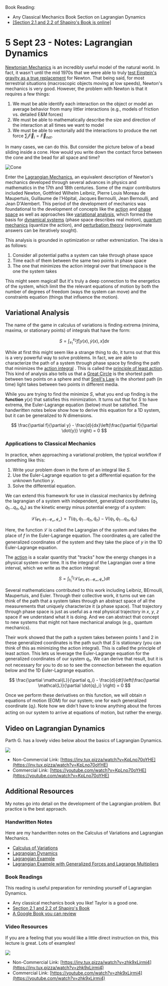 Book Reading: 
- Any Classical Mechanics Book Section on Lagrangian Dynamics
- [[Section 2.1 and 2.2 of Shapiro's Book is online]](https://www.physics.rutgers.edu/~shapiro/507/book.pdf)

# 5 Sept 23 - Notes: Lagrangian Dynamics

[Newtonian Mechanics](https://en.wikipedia.org/wiki/Newton%27s_laws_of_motion) is an incredibly useful model of the natural world. In fact, it wasn't until the mid 1970s that we were able to truly [test Einstein's gravity as a true replacement](https://en.wikipedia.org/wiki/Tests_of_general_relativity) for Newton. That being said, for most terrestrial situations (macroscopic objects moving at low speeds), Newton's mechanics is very good. However, the problem with Newton is that it requires a few things:

1. We must be able identify each interaction on the object or model an average behavior from many littler interactions (e.g., models of friction vs. detailed E&M forces)
2. We must be able to mathematically describe the size and direction of the interaction at all times we want to model
3. We must be able to vectorially add the interactions to produce the net force $\sum_i \vec{F}_i = \vec{F}_{net}$.

In many cases, we can do this. But consider the picture below of a bead sliding inside a cone. How would you write down the contact force between the cone and the bead for all space and time?

![Cone](../images/notes-lagrangian-dynamics_cylindrical_cone_mass.jpg)



Enter the [Lagrangian Mechanics](https://en.wikipedia.org/wiki/Lagrangian_mechanics), an equivalent description of Newton's mechanics developed through several advances in physics and mathematics in the 17th and 18th centuries. Some of the major contributors included Newton, Gottfried Wilhelm Leibniz, Pierre Louis Moreau de Maupertuis, Guillaume de l'Hôpital, Jacques Bernoulli, Jean Bernoulli, and Jean D'Alembert. This period of the development of mechanics was foundational to the development of concepts like the [action](https://en.wikipedia.org/wiki/Action_(physics)) and [phase space](https://en.wikipedia.org/wiki/Phase_space) as well as approaches like [variational analysis](https://en.wikipedia.org/wiki/Calculus_of_variations), which formed the basis for [dynamical systems](https://en.wikipedia.org/wiki/Dynamical_system) (phase space describes real motion), [quantum mechanics](https://en.wikipedia.org/wiki/Quantum_mechanics) (quantize the action), and [perturbation theory](https://en.wikipedia.org/wiki/Perturbation_theory) (approximate answers can be iteratively sought).

This analysis is grounded in optimization or rather extremization. The idea is as follows:

1. Consider all potential paths a system can take through phase space
2. Time each of them between the same two points in phase space
3. The one that minimizes the action integral over that time/space is the one the system takes

This might seem magical! But it's truly a deep connection to the energetics of the system, which limit the the relevant equations of motion by both the number of degrees of freedom (ways the system can move) and the constraints equation (things that influence the motion).


## Variational Analysis

The name of the game in calculus of variations is finding extrema (minima, maxima, or stationary points) of integrals that have the form:

$$
S = \int_{x_1}^{x_2} f[y(x),\dot{y}(x),x] dx
$$
 
While at first this might seem like a strange thing to do, it turns out that this is a very powerful way to solve problems. In fact, we are able to characterize the path of a system through phase space by finding the path that minimizes the [action integral](https://en.wikipedia.org/wiki/Action_(physics)) . This is called the [principle of least action](https://en.wikipedia.org/wiki/Stationary-action_principle). This kind of analysis also tells us that a [Great Circle](https://en.wikipedia.org/wiki/Great_circle) is the shortest path between two points on a sphere and that [Snell's Law](https://en.wikipedia.org/wiki/Snell%27s_law) is the shortest path (in time) light takes between two points in different media.

While you are trying to find the minimize $S$, what you end up finding is the **function** $y(x)$ that satisfies this minimization. It turns out that for $S$ to have extrema, the Euler-Lagrange equation (below) must be satisfied. The handwritten notes below show how to derive this equation for a 1D system, but it can be generalized to $N$ dimensions.

$$
\frac{\partial f}{\partial y} - \frac{d}{dx}\left(\frac{\partial f}{\partial \dot{y}} \right) = 0
$$

### Applications to Classical Mechanics

In practice, when approaching a variational problem, the typical workflow if something like this:

1. Write your problem down in the form of an integral like $S$.
2. Use the Euler-Lagrange equation to get a differential equation for the unknown function $y$.
3. Solve the differential equation.

We can extend this framework for use in classical mechanics by defining the lagrangian of a system with independent, generalized coordinates $(q_1,\dot{q}_1... q_n,\dot{q}_n)$ as the kinetic energy minus potential energy of a system:

$$
\mathcal{L(q_1,\dot{q}_1... q_n,\dot{q}_n)} = T(q_1,\dot{q}_1... q_n,\dot{q}_n) - V(q_1,\dot{q}_1... q_n,\dot{q}_n)
$$

Here, the function $\mathcal{L}$ is called the Lagrangian of the system and takes the place of $f$ in the Euler-Lagrange equation. The coordinates $q_i$ are called the generalized coordinates of the system and they take the place of $y$ in the 1D Euler-Lagrange equation.

The [action](https://en.wikipedia.org/wiki/Action_(physics)) is a scalar quantity that "tracks" how the energy changes in a physical system over time. It is the integral of the Lagrangian over a time interval, which we write as the action integral:

$$
S = \int_{t_1}^{t_2} \mathcal{L(q_1,\dot{q}_1... q_n,\dot{q}_n)} dt
$$

Several mathematicians contributed to this work including Leibniz, BErnoulli, Maupertuis, and Euler. Through their collective work, it turns out we can think of the path that a system takes through an abstract space of all the measurements that uniquely characterize it (a phase space). That trajectory through phase space is just as useful as a real physical trajectory in $x$, $y$, $z$ space if we understand what it is doing. And we can abstract that concept to new systems that might not have mechanical analogs (e.g., quantum mechanics).


Their work showed that the path a system takes between points $1$ and $2$ in these generalized coordinates is the path such that $S$ is stationary (you can think of this as minimizing the action integral). This is called the principle of least action. This lets us leverage the Euler-Lagrange equation for the generalized coordinates of our system $q_n$. We can derive that result, but it is not necessary for you to do so to see the connection between the equation below and the 1D Euler-Lagrange equation.

$$
\frac{\partial \mathcal{L}}{\partial q_i} - \frac{d}{dt}\left(\frac{\partial \mathcal{L}}{\partial \dot{q}_i} \right) = 0
$$

Once we perform these derivatives on this function, we will obtain $n$ equations of motion (EOM) for our system; one for each generalized coordinate ($q_i$). Note how we didn't have to know anything about the forces acting on our system to arrive at equations of motion, but rather the energy.

## Video on Lagrangian Dynamics

Parth G. has a lovely video below about the basics of Lagrangian Dynamics.

[![](https://markdown-videos-api.jorgenkh.no/youtube/KpLno70oYHE?width=720&height=405)](https://inv.tux.pizza/watch?v=KpLno70oYHE)
- Non-Commercial Link: [https://inv.tux.pizza/watch?v=KpLno70oYHE](https://inv.tux.pizza/watch?v=KpLno70oYHE)
- Commercial Link: [https://youtube.com/watch?v=KpLno70oYHE](https://youtube.com/watch?v=KpLno70oYHE)

## Additional Resources

My notes go into detail on the development of the Lagrangian problem. But practice is the best approach.

### Handwritten Notes

Here are my handwritten notes on the Calculus of Variations and Lagrangian Mechanics.

* [Calculus of Variations](../../assets/notes/Notes-Calculus_of_Variations.pdf)
* [Lagrangian Dynamics](../../assets/notes/Notes-Lagrangian_Dynamics.pdf)
* [Lagrangian Example](../../assets/notes/Notes-Lagrangian_Example.pdf)
* [Lagrangian Example with Generalized Forces and Lagrange Multipliers](../../assets/notes/Notes-Lagrangian_Example_Gen_Force.pdf)


### Book Readings

This reading is useful preparation for reminding yourself of Lagrangian Dynamics.

* Any classical mechanics book you like! Taylor is a good one.
* [Section 2.1 and 2.2 of Shapiro's Book](https://www.physics.rutgers.edu/~shapiro/507/book.pdf)
* [A Google Book you can review](https://www.google.com/books/edition/A_Student_s_Guide_to_Lagrangians_and_Ham/ebTCAQAAQBAJ?hl=en&gbpv=1&dq=lagrangian+dynamics+book&printsec=frontcover)

### Video Resources

If you are a feeling that you would like a little direct instruction on this, this lecture is great. Lots of examples!

[![](https://markdown-videos-api.jorgenkh.no/youtube/zhk9xLjrmi4?width=720&height=405)](https://inv.tux.pizza/watch?v=zhk9xLjrmi4)
- Non-Commercial Link: [https://inv.tux.pizza/watch?v=zhk9xLjrmi4](https://inv.tux.pizza/watch?v=zhk9xLjrmi4)
- Commercial Link: [https://youtube.com/watch?v=zhk9xLjrmi4](https://youtube.com/watch?v=zhk9xLjrmi4)


